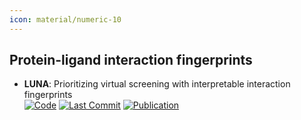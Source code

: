 ```yaml
---
icon: material/numeric-10
---
```



## **Protein-ligand interaction fingerprints**
- **LUNA**: Prioritizing virtual screening with interpretable interaction fingerprints  
		[![Code](https://img.shields.io/github/stars/keiserlab/LUNA?style=for-the-badge&logo=github)](https://github.com/keiserlab/LUNA) [![Last Commit](https://img.shields.io/github/last-commit/keiserlab/LUNA?style=for-the-badge&logo=github)](https://github.com/keiserlab/LUNA) [![Publication](https://img.shields.io/badge/Publication-Citations:0-blue?style=for-the-badge&logo=bookstack)](https://doi.org/10.1021/acs.jcim.6b00314.s001) 
